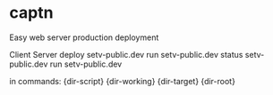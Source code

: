 # captn
Easy web server production deployment


Client							Server
deploy setv-public.dev			run setv-public.dev
status setv-public.dev 			run setv-public.dev


in commands:
{dir-script}
{dir-working}
{dir-target}
{dir-root}

